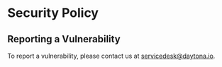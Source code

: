 # Security Policy

## Reporting a Vulnerability

To report a vulnerability, please contact us at [servicedesk@daytona.io](mailto:servicedesk@daytona.io).
